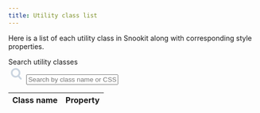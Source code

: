 ```yaml
---
title: Utility class list
---
```


Here is a list of each utility class in Snookit along with corresponding style properties.

<div class="sk-text-input"></div>

<div class="sk-text-input sk-mb-0"">
<label for="table-filter" class="sk-input-label">Search utility classes</label>
<div class="sk-flex sk-flex-items-center sk-b sk-bw-2 sk-b-grey-400 sk-br-3 sk-pl-3 sk-mb-4">
<svg xmlns="http://www.w3.org/2000/svg" height="32px"viewBox="0 0 22 22"><path d="m132.77 118.03l-27.945-27.945c6.735-9.722 10.1-20.559 10.1-32.508 0-7.767-1.508-15.195-4.523-22.283-3.01-7.089-7.088-13.199-12.221-18.332-5.133-5.133-11.242-9.207-18.33-12.221-7.09-3.01-14.518-4.522-22.285-4.522-7.767 0-15.195 1.507-22.283 4.522-7.089 3.01-13.199 7.088-18.332 12.221-5.133 5.133-9.207 11.244-12.221 18.332-3.01 7.089-4.522 14.516-4.522 22.283 0 7.767 1.507 15.193 4.522 22.283 3.01 7.088 7.088 13.197 12.221 18.33 5.133 5.134 11.244 9.207 18.332 12.222 7.089 3.02 14.516 4.522 22.283 4.522 11.951 0 22.787-3.369 32.509-10.1l27.945 27.863c1.955 2.064 4.397 3.096 7.332 3.096 2.824 0 5.27-1.032 7.332-3.096 2.064-2.063 3.096-4.508 3.096-7.332.0001-2.877-1-5.322-3.01-7.331m-49.41-34.668c-7.143 7.143-15.738 10.714-25.787 10.714-10.05 0-18.643-3.572-25.786-10.714-7.143-7.143-10.714-15.737-10.714-25.786 0-10.05 3.572-18.644 10.714-25.786 7.142-7.143 15.738-10.714 25.786-10.714 10.05 0 18.643 3.572 25.787 10.714 7.143 7.142 10.715 15.738 10.715 25.786 0 10.05-3.573 18.643-10.715 25.786" transform="matrix(.11417.00745-.00745.11417 3.93 2.548)" fill="#cbd5e0"/></svg>
<input type="text" name="table-filter" class="sk-text-input sk-b-0 sk-table-filter-input sk-mt-0 sk-mb-0 sk-pl-3 sk-w-full sk-outline-0" placeholder="Search by class name or CSS property"/></div>
</div>
<table class="sk-table-component sk-mt-0">
      <thead>
        <tr>
          <th class="sk-w-third">Class name</th>
          <th>Property</th>
        </tr>
      </thead>
      <tbody class="utility-table-body sk-bg-white"></tbody>
    </table>
